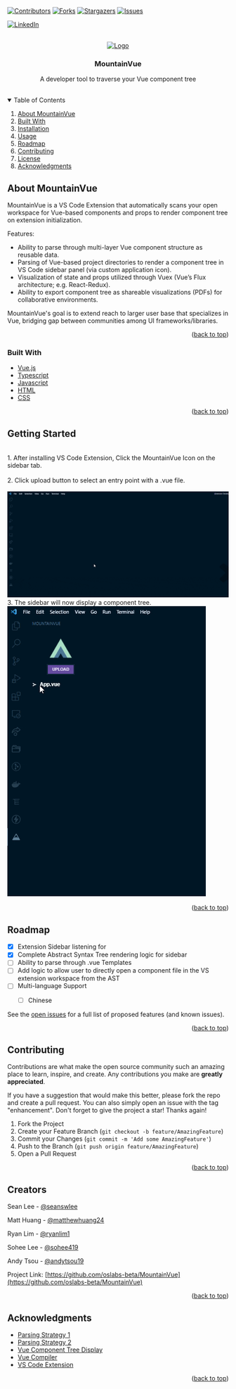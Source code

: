 <div id="top"></div>


<!-- PROJECT SHIELDS -->
<!--
*** I'm using markdown "reference style" links for readability.
*** Reference links are enclosed in brackets [ ] instead of parentheses ( ).
*** See the bottom of this document for the declaration of the reference variables
*** for contributors-url, forks-url, etc. This is an optional, concise syntax you may use.
*** https://www.markdownguide.org/basic-syntax/#reference-style-links
-->
[![Contributors][contributors-shield]][contributors-url]
[![Forks][forks-shield]][forks-url]
[![Stargazers][stars-shield]][stars-url]
[![Issues][issues-shield]][issues-url]
<!-- [![MIT License][license-shield]][license-url] -->
[![LinkedIn][linkedin-shield]][linkedin-url]



<!-- PROJECT LOGO -->
<br />
<div align="center">
  <a href="https://github.com/oslabs-beta/MountainVue">
    <img src="./website/src/assets/logo.png" alt="Logo" width="80" height="80">
  </a>

  <h3 align="center">MountainVue</h3>

  <p align="center">
    A developer tool to traverse your Vue component tree
    <br />
    <br />
    <!-- <a href="https://github.com/othneildrew/Best-README-Template">About MountainVue</a>
     ·
    <a href="https://github.com/othneildrew/Best-README-Template/issues">Built With </a>
    ·
    <a href="https://github.com/othneildrew/Best-README-Template/issues">Getting Started</a>
    ·
    <a href="https://github.com/othneildrew/Best-README-Template/issues">RoadMap</a> -->
  </p>
</div>



<!-- TABLE OF CONTENTS -->
<details open>
  <summary>Table of Contents</summary>
  <ol>
    <li>
      <a href="#about-the-project">About MountainVue</a>
    </li>
    <li>
      <a href="#built-with">Built With</a>
    </li>
    <li>
      <a href="#getting-started">Installation</a>
    </li>
    <li><a href="#usage">Usage</a></li>
    <li><a href="#roadmap">Roadmap</a></li>
    <li><a href="#contributing">Contributing</a></li>
    <li><a href="#license">License</a></li>
    <li><a href="#acknowledgments">Acknowledgments</a></li>
  </ol>
</details>



<!-- ABOUT THE PROJECT -->
## About MountainVue

<!-- [![Product Name Screen Shot][product-screenshot]](https://example.com) -->


MountainVue is a VS Code Extension that automatically scans your open workspace for Vue-based components and props to render component tree on extension initialization. 

Features:
* Ability to parse through multi-layer Vue component structure as reusable data.
* Parsing of Vue-based project directories to render a component tree in VS Code sidebar panel (via custom application icon).
* Visualization of state and props utilized through Vuex (Vue’s Flux architecture; e.g. React-Redux).
* Ability to export component tree as shareable visualizations (PDFs) for collaborative environments.

MountainVue's goal is to extend reach to larger user base that specializes in Vue, bridging gap between communities among UI frameworks/libraries.

<p align="right">(<a href="#top">back to top</a>)</p>



### Built With


* [Vue.js](https://vuejs.org/)
* [Typescript](https://www.typescriptlang.org/)
* [Javascript](https://www.javascript.com/)
* [HTML](https://devdocs.io/html/)
* [CSS](https://devdocs.io/css/)


<p align="right">(<a href="#top">back to top</a>)</p>



<!-- GETTING STARTED -->
## Getting Started
<br/>
1. After installing VS Code Extension, Click the MountainVue Icon on the sidebar tab. 
<br/>
<br/>
2. Click upload button to select an entry point with a .vue file.
<br/>
<br/>
<img src="./media/gifs/Upload.gif" alt="Logo" >


<br/>
3. The sidebar will now display a component tree.
<br/>
<img src="./media/gifs/Tree.gif" alt="Logo" >




<p align="right">(<a href="#top">back to top</a>)</p>



<!-- USAGE EXAMPLES -->
<!-- ## Usage

Use this space to show useful examples of how a project can be used. Additional screenshots, code examples and demos work well in this space. You may also link to more resources.

_For more examples, please refer to the [Documentation](https://github.com/oslabs-beta/MountainVue)_

<p align="right">(<a href="#top">back to top</a>)</p> -->



<!-- ROADMAP -->
## Roadmap

- [x] Extension Sidebar listening for 
- [x] Complete Abstract Syntax Tree rendering logic for sidebar
- [ ] Ability to parse through .vue Templates 
- [ ] Add logic to allow user to directly open a component file in the VS extension workspace from the AST 
- [ ] Multi-language Support
    - [ ] Chinese


See the [open issues](https://github.com/othneildrew/Best-README-Template/issues) for a full list of proposed features (and known issues).

<p align="right">(<a href="#top">back to top</a>)</p>



<!-- CONTRIBUTING -->
## Contributing

Contributions are what make the open source community such an amazing place to learn, inspire, and create. Any contributions you make are **greatly appreciated**.

If you have a suggestion that would make this better, please fork the repo and create a pull request. You can also simply open an issue with the tag "enhancement".
Don't forget to give the project a star! Thanks again!

1. Fork the Project
2. Create your Feature Branch (`git checkout -b feature/AmazingFeature`)
3. Commit your Changes (`git commit -m 'Add some AmazingFeature'`)
4. Push to the Branch (`git push origin feature/AmazingFeature`)
5. Open a Pull Request

<p align="right">(<a href="#top">back to top</a>)</p>



<!-- LICENSE
## License

Distributed under the MIT License. See `LICENSE.txt` for more information.

<p align="right">(<a href="#top">back to top</a>)</p> -->



<!-- CONTACT -->
## Creators

Sean Lee - [@seanswlee](https://github.com/seanswlee) 

Matt Huang - [@matthewhuang24](https://github.com/matthewhuang24)

Ryan Lim - [@ryanlim1](https://github.com/ryanlim1) 

Sohee Lee - [@sohee419](https://github.com/sohee419) 

Andy Tsou - [@andytsou19](https://github.com/andytsou19) 

Project Link: [https://github.com/oslabs-beta/MountainVue](https://github.com/oslabs-beta/MountainVue)

<p align="right">(<a href="#top">back to top</a>)</p>



<!-- ACKNOWLEDGMENTS -->
## Acknowledgments


* [Parsing Strategy 1](https://observablehq.com/@ehouais/automatic-vue-js-single-file-components-hierarchy-graph-ge)
* [Parsing Strategy 2](https://www.npmjs.com/package/vue-parser)
* [Vue Component Tree Display](https://www.digitalocean.com/community/tutorials/vuejs-recursive-components)
* [Vue Compiler](https://www.npmjs.com/package/vue-template-compiler)
* [VS Code Extension](https://code.visualstudio.com/api)



<p align="right">(<a href="#top">back to top</a>)</p>



<!-- MARKDOWN LINKS & IMAGES -->
<!-- https://www.markdownguide.org/basic-syntax/#reference-style-links -->
[contributors-shield]: https://img.shields.io/github/contributors/oslabs-beta/MountainVue?style=for-the-badge
[contributors-url]: https://github.com/oslabs-beta/MountainVue/graphs/contributors
[forks-shield]: https://img.shields.io/github/forks/oslabs-beta/MountainVue?style=for-the-badge
[forks-url]: https://github.com/oslabs-beta/MountainVue/network/members
[stars-shield]: https://img.shields.io/github/stars/oslabs-beta/MountainVue?style=for-the-badge
[stars-url]: https://github.com/oslabs-beta/MountainVue/stargazers
[issues-shield]: https://img.shields.io/github/issues/oslabs-beta/MountainVue?style=for-the-badge
[issues-url]: https://github.com/oslabs-beta/MountainVue/issues
<!-- [license-shield]: https://img.shields.io/github/license/oslabs-beta/MountainVue?style=for-the-badge
[license-url]: https://github.com/othneildrew/Best-README-Template/blob/master/LICENSE.txt -->
[linkedin-shield]: https://img.shields.io/badge/-LinkedIn-black.svg?style=for-the-badge&logo=linkedin&colorB=555
[linkedin-url]: https://www.linkedin.com/company/mountainvue/
<!-- [product-screenshot]: images/screenshot.png -->
